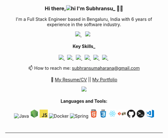 
<h3 align='center'>
Hi there,<img src="https://user-images.githubusercontent.com/1303154/88677602-1635ba80-d120-11ea-84d8-d263ba5fc3c0.gif" width="28px" alt="hi">  I'm Subhransu_ 👩‍💻
</h3>

<p align="center">
I'm a Full Stack Engineer based in Bengaluru, India with 6 years of experience in the software industry. 
</p>

<p align='center'>
  
  <a href="https://www.linkedin.com/in/smaharana/">
    <img src="https://img.shields.io/badge/linkedin-%230077B5.svg?&style=for-the-badge&logo=linkedin&logoColor=white" />
  </a>&nbsp;&nbsp;
  <a href="https://twitter.com/subhmaharana" target="_blank"><img src="https://img.shields.io/badge/Twitter-%231DA1F2.svg?&style=for-the-badge&logo=twitter&logoColor=white"></a>&nbsp;&nbsp;
  
</p>

<h4 align='center'>Key Skills_
</h4>

<p align='center'>
  
  <a href="#">
    <img src="https://img.shields.io/badge/-Java-orange?style=for-the-badge&labelColor=black&logo=java&logoColor=orange" />
  </a>&nbsp;
<a href="#"><img src="https://img.shields.io/badge/Node.js-339933?style=for-the-badge&logo=nodedotjs&logoColor=white" /> </a>&nbsp;
<a href="#"><img src="https://img.shields.io/badge/-React-61DBFB?style=for-the-badge&labelColor=black&logo=react&logoColor=61DBFB"/> </a>&nbsp;
<a href="#"><img src="https://img.shields.io/badge/Docker-2CA5E0?style=for-the-badge&logo=docker&logoColor=white" /> </a>&nbsp;
<a href="#"><img src="https://img.shields.io/badge/-Javascript-F0DB4F?style=for-the-badge&labelColor=black&logo=javascript&logoColor=F0DB4F" /> </a>&nbsp;
<a href="#"><img src="https://img.shields.io/badge/MySQL-00000F?style=for-the-badge&logo=mysql&logoColor=white" /> </a>&nbsp;
  
  
</p>



<p align='center'>
  📫 How to reach me: <a href='mailto:subhransumaharana@gmail.com'>subhransumaharana@gmail.com</a>
</p>

<p align='center'>
📃 <a href="https://subhnet.github.io/src/assets/doc/Subhransu_Resume_FullStack.pdf" target="_blank">My Resume/CV</a> || <a href="https://subhnet.github.io/" target="_blank">My Portfolio</a>
</p>

<p align='center'>
  <a href="#"><img src="https://github-readme-stats.vercel.app/api?username=subhnet&show_icons=true&count_private=true&theme=dark" width="350"></a>
</p>


<!-- ![Test](https://github-readme-stats.vercel.app/api/top-langs/?username=subhnet) -->

<h4 align='center'>
    Languages and Tools:
</h4>
<p align="center">
<img alt="Java" width="26px" src="https://user-images.githubusercontent.com/5060594/117230596-12fff580-ae3b-11eb-8296-f93cc8e36d6a.png" />
<img alt="Node.js" width="26px" src="https://raw.githubusercontent.com/github/explore/80688e429a7d4ef2fca1e82350fe8e3517d3494d/topics/nodejs/nodejs.png" />
<img alt="JavaScript" width="26px" src="https://raw.githubusercontent.com/github/explore/80688e429a7d4ef2fca1e82350fe8e3517d3494d/topics/javascript/javascript.png" />
<img alt="Docker" width="26px" src="https://user-images.githubusercontent.com/5060594/117585667-3ecbf580-b131-11eb-8044-2b59646b4ad0.png" />
<img alt="Spring" width="26px" src="https://user-images.githubusercontent.com/5060594/117585785-ed703600-b131-11eb-8214-70f11c2a01a8.png" />

<img alt="HTML5" width="26px" src="https://raw.githubusercontent.com/github/explore/80688e429a7d4ef2fca1e82350fe8e3517d3494d/topics/html/html.png" />
<img alt="CSS3" width="26px" src="https://raw.githubusercontent.com/github/explore/80688e429a7d4ef2fca1e82350fe8e3517d3494d/topics/css/css.png" />
<img alt="React" width="26px" src="https://raw.githubusercontent.com/github/explore/80688e429a7d4ef2fca1e82350fe8e3517d3494d/topics/react/react.png" />
<img alt="Git" width="26px" src="https://raw.githubusercontent.com/github/explore/80688e429a7d4ef2fca1e82350fe8e3517d3494d/topics/git/git.png" />
<img alt="GitHub" width="26px" src="https://raw.githubusercontent.com/github/explore/78df643247d429f6cc873026c0622819ad797942/topics/github/github.png" />
<img alt="Terminal" width="26px" src="https://raw.githubusercontent.com/github/explore/80688e429a7d4ef2fca1e82350fe8e3517d3494d/topics/terminal/terminal.png" />
<img alt="Visual Studio Code" width="26px" src="https://raw.githubusercontent.com/github/explore/80688e429a7d4ef2fca1e82350fe8e3517d3494d/topics/visual-studio-code/visual-studio-code.png" />

</p>

<br />

---
